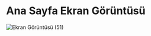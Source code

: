 # Ana Sayfa Ekran Görüntüsü
![Ekran Görüntüsü (51)](https://user-images.githubusercontent.com/57031420/143950347-83cc8591-104b-4e0d-b279-9673c47c778e.png)
